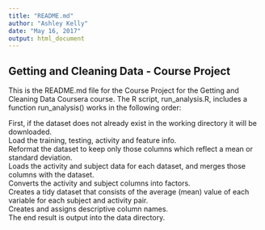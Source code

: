 ```yaml
---
title: "README.md"
author: "Ashley Kelly"
date: "May 16, 2017"
output: html_document
---
```



## Getting and Cleaning Data - Course Project

This is the README.md file for the Course Project for the Getting and Cleaning Data Coursera course. The R script, run_analysis.R, includes a function run_analysis() works in the following order:

First, if the dataset does not already exist in the working directory it will be downloaded. <br />
Load the training, testing, activity and feature info. <br />
Reformat the dataset to keep only those columns which reflect a mean or standard deviation. <br />
Loads the activity and subject data for each dataset, and merges those columns with the dataset. <br />
Converts the activity and subject columns into factors. <br />
Creates a tidy dataset that consists of the average (mean) value of each variable for each subject and activity pair. <br />
Creates and assigns descriptive column names. <br />
The end result is output into the data directory. <br />
